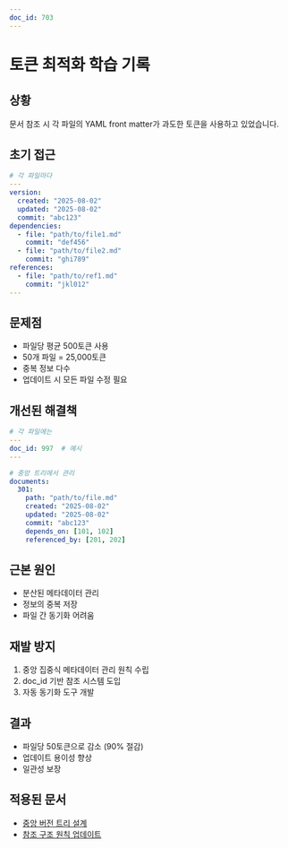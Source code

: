 ```yaml
---
doc_id: 703
---
```


# 토큰 최적화 학습 기록

## 상황
문서 참조 시 각 파일의 YAML front matter가 과도한 토큰을 사용하고 있었습니다.

## 초기 접근
```yaml
# 각 파일마다
---
version:
  created: "2025-08-02"
  updated: "2025-08-02"
  commit: "abc123"
dependencies:
  - file: "path/to/file1.md"
    commit: "def456"
  - file: "path/to/file2.md"
    commit: "ghi789"
references:
  - file: "path/to/ref1.md"
    commit: "jkl012"
---
```

## 문제점
- 파일당 평균 500토큰 사용
- 50개 파일 = 25,000토큰
- 중복 정보 다수
- 업데이트 시 모든 파일 수정 필요

## 개선된 해결책
```yaml
# 각 파일에는
---
doc_id: 997  # 예시
---

# 중앙 트리에서 관리
documents:
  301:
    path: "path/to/file.md"
    created: "2025-08-02"
    updated: "2025-08-02"
    commit: "abc123"
    depends_on: [101, 102]
    referenced_by: [201, 202]
```

## 근본 원인
- 분산된 메타데이터 관리
- 정보의 중복 저장
- 파일 간 동기화 어려움

## 재발 방지
1. 중앙 집중식 메타데이터 관리 원칙 수립
2. doc_id 기반 참조 시스템 도입
3. 자동 동기화 도구 개발

## 결과
- 파일당 50토큰으로 감소 (90% 절감)
- 업데이트 용이성 향상
- 일관성 보장

## 적용된 문서
- [중앙 버전 트리 설계](../../tools/helpers/VERSION-TREE-GUIDE.md)
- [참조 구조 원칙 업데이트](../../principles/01-REFERENCE-STRUCTURE.md)